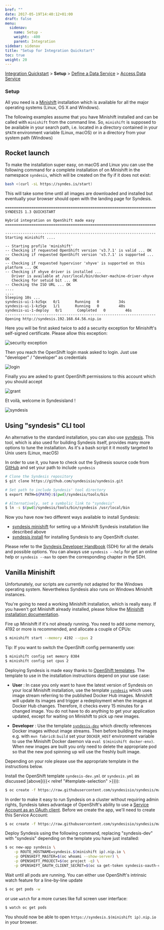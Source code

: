 ```yaml
---
bref: ""
date: 2017-05-19T14:40:12+01:00
draft: false
menu:
  sidenav:
    name: Setup -
    weight: -400
    parent: Integration
sidebar: sidenav
title: "Setup for Integration Quickstart"
toc: true
weight: 20
---
```


[Integration Quickstart](..) > **Setup** > [Define a Data Service](../define-data-service) > [Access Data Service](../access-data-service)

### Setup

All you need is a [Minishift](https://www.openshift.org/minishift/) installation which is available for all the  major operating systems (Linux, OS X and Windows).

The following examples assume that you have Minishift installed and can be called with `minishift` from the command line. So, `minishift` is supposed to be available in your search path, i.e. located in a directory contained in your `$PATH` environment variable (Linux, macOS) or in a directory from your system path (Windows)


## Rocket launch

To make the installation super easy, on macOS and Linux you can use the following command for a complete installation of  on Minishift in the namespace `syndesis`, which will be created on the fly if it does not exist:

```bash
bash <(curl -sL https://syndes.is/start)
```

This will take some time until all images are downloaded and installed but eventually your browser should open with the landing page for Syndesis.

```
=====================================================================
SYNDESIS 1.3 QUICKSTART

Hybrid integration on OpenShift made easy
=====================================================================

---------------------------------------------------------------------
Starting minishift ....

-- Starting profile 'minishift'
-- Checking if requested OpenShift version 'v3.7.1' is valid ... OK
-- Checking if requested OpenShift version 'v3.7.1' is supported ... OK
-- Checking if requested hypervisor 'xhyve' is supported on this platform ... OK
-- Checking if xhyve driver is installed ...
   Driver is available at /usr/local/bin/docker-machine-driver-xhyve
   Checking for setuid bit ... OK
-- Checking the ISO URL ... OK
....
....
Sleeping 10s ...
syndesis-ui-1-kz5qx   0/1       Running   0         34s
syndesis-ui-1-kz5qx   1/1       Running   0         40s
syndesis-ui-1-deploy   0/1       Completed   0         46s
---------------------------------------------------------------------
Opening http://syndesis.192.168.64.56.nip.io
```

Here you will be first asked twice to add a security exception for Minishift's self-signed certificate. Please allow this exception:

![security exception](../images/security_exception.png)

Then you reach the OpenShift login mask asked to login. Just use "developer" / "developer" as credentials

![login](../images/login.png)

Finally you are asked to grant OpenShift permissions to this account which you should accept

![grant](../images/grant.png)

Et voilà, welcome in Syndesisland !

![syndesis](../images/landing_page.png)


## Using "syndesis" CLI tool

An alternative to the standard installation, you can also use [syndesis](https://doc.syndesis.io/#syndesis).
This tool, which is also used for building Syndesis itself, provides many more options to tune the installation.
As it's a bash script it it mostly targeted to Unix users (Linux, macOS)

In order to use it, you have to check out the Sydnesis source code from [GitHub](https://github.com/syndesisio/syndesis) and set your path to include `syndesis`

```bash
# Clone the Syndesis repository
$ git clone https://github.com/syndesisio/syndesis.git

# Set path to include Syndesis' tool directory
$ export PATH=${PATH}:$(pwd)/syndesis/tools/bin

# Alternatively, set a symbolic link to "syndesis"
$ ln -s $(pwd)/syndesis/tools/bin/syndesis /usr/local/bin
```

Now you have now two different ways available to install Syndesis:

* [syndesis minishift](https://doc.syndesis.io/#syndesis-minishift) for setting up a Minishift Syndesis installation like described above
* [syndesis install](https://doc.syndesis.io/#syndesis-install) for installing Syndesis to any OpenShift cluster.

Please refer to the [Syndesis Developer Handbook](https://doc.syndesis.io/#syndesis) (SDH) for all the details and possible options. You can always use `syndesis --help` for get an online help or `syndesis --man` to open the corresponding chapter in the SDH.

## Vanilla Minishift

Unfortunately, our scripts are currently not adapted for the Windows operating system.
Nevertheless Syndesis also runs on Windows Minishift instances.

You're going to need a working Minishift installation, which is really easy. If you haven't got Minishift already installed, please follow the [Minishift installation documentation](https://docs.openshift.org/latest/minishift/getting-started/installing.html).

Fire up Minishift if it's not already running. You need to add some memory, 4192 or more is recommended, and allocate a couple of CPUs:

```bash
$ minishift start --memory 4192 --cpus 2
```

Tip: If you want to switch the OpenShift config permanently use:

```bash
$ minishift config set memory 8384
$ minishift config set cpus 2
```

Deploying Syndesis is made easy thanks to [OpenShift templates](https://docs.openshift.org/latest/dev_guide/templates.html). The template to use in the installation instructions depend on your use case:

* **User** : In case you only want to have the latest version of Syndesis on your local Minishift installation, use the template [`syndesis`](https://raw.githubusercontent.com/syndesisio/syndesis/master/app/deploy/syndesis.yml) which uses image stream referring to the published Docker Hub images. Minishift will update its images and trigger a redeployment when the images at Docker Hub changes. Therefore, it checks every 15 minutes for a changed image. You do not have to do anything to get your application updated, except for waiting on Minishift to pick up new images.

* **Developer** : Use the template [`syndesis-dev`](https://raw.githubusercontent.com/syndesisio/syndesis/master/install/syndesis-dev.yml) which directly references Docker images without image streams. Then before building the images e.g. with `mvn fabric8:build` set your `DOCKER_HOST` environment variable to use the Minishift Docker daemon via `eval $(minishift docker-env)`. When new images are built you only need to delete the appropriate pod so that the new pod spinning up will use the freshly built image.

Depending on your role please use the appropriate template in the instructions below.

Install the OpenShift template `syndesis-dev.yml` or `syndesis.yml` as discussed [above]({{< relref "#template-selection" >}})):

```bash
$ oc create -f https://raw.githubusercontent.com/syndesisio/syndesis/master/install/syndesis.yml
```

In order to make it easy to run Syndesis on a cluster without requiring admin rights, Syndesis takes advantage of OpenShift's ability to use a [Service Account as an OAuth client](https://docs.openshift.org/latest/architecture/additional_concepts/authentication.html#service-accounts-as-oauth-clients). Before we create the app, we'll need to create this Service Account:

```bash
$ oc create -f https://raw.githubusercontent.com/syndesisio/syndesis/master/install/support/serviceaccount-as-oauthclient-restricted.yml
```

Deploy Syndesis using the following command, replacing "syndesis-dev" with "syndesis" depending on the template
you have just installed:

```bash
$ oc new-app syndesis \
    -p ROUTE_HOSTNAME=syndesis.$(minishift ip).nip.io \
    -p OPENSHIFT_MASTER=$(oc whoami --show-server) \
    -p OPENSHIFT_PROJECT=$(oc project -q) \
    -p OPENSHIFT_OAUTH_CLIENT_SECRET=$(oc sa get-token syndesis-oauth-client)
```

Wait until all pods are running. You can either use OpenShift's intrinsic watch feature for a line-by-line update

```bash
$ oc get pods -w
```

or use `watch` for a more curses like full screen user interface:

```bash
$ watch oc get pods
```

You should now be able to open `https://syndesis.$(minishift ip).nip.io` in your browser.
